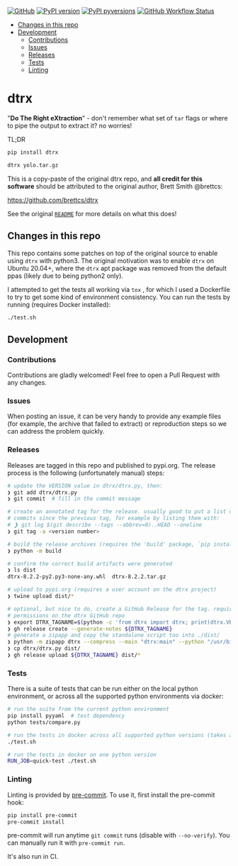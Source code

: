 [![GitHub](https://img.shields.io/badge/GitHub-dtrx--py/dtrx-8da0cb?style=for-the-badge&logo=github)](https://github.com/dtrx-py/dtrx)
[![PyPI
version](https://img.shields.io/pypi/v/dtrx.svg?style=for-the-badge&logo=PyPi&logoColor=white)](https://pypi.org/project/dtrx/)
[![PyPI
pyversions](https://img.shields.io/pypi/pyversions/dtrx.svg?style=for-the-badge&logo=python&logoColor=white&color=ff69b4)](https://pypi.python.org/pypi/dtrx/)
[![GitHub Workflow Status](https://img.shields.io/github/workflow/status/dtrx-py/dtrx/main-ci/master?logo=github-actions&logoColor=white&style=for-the-badge)](https://github.com/dtrx-py/dtrx/actions)

<!-- toc -->

- [Changes in this repo](#changes-in-this-repo)
- [Development](#development)
  - [Contributions](#contributions)
  - [Issues](#issues)
  - [Releases](#releases)
  - [Tests](#tests)
  - [Linting](#linting)

<!-- tocstop -->

# dtrx

"**Do The Right eXtraction**" - don't remember what set of `tar` flags or where
to pipe the output to extract it? no worries!

TL;DR

```bash
pip install dtrx

dtrx yolo.tar.gz
```

This is a copy-paste of the original dtrx repo, and **all credit for this
software** should be attributed to the original author, Brett Smith @brettcs:

https://github.com/brettcs/dtrx

See the original [`README`](README) for more details on what this does!

## Changes in this repo

This repo contains some patches on top of the original source to enable using
`dtrx` with python3. The original motivation was to enable `dtrx` on Ubuntu
20.04+, where the `dtrx` apt package was removed from the default ppas (likely
due to being python2 only).

I attempted to get the tests all working via `tox` , for which I used a
Dockerfile to try to get some kind of environment consistency. You can run the
tests by running (requires Docker installed):

```bash
./test.sh
```

## Development

### Contributions

Contributions are gladly welcomed! Feel free to open a Pull Request with any
changes.

### Issues

When posting an issue, it can be very handy to provide any example files (for
example, the archive that failed to extract) or reproduction steps so we can
address the problem quickly.

### Releases

Releases are tagged in this repo and published to pypi.org. The release process
is the following (unfortunately manual) steps:

```bash
# update the VERSION value in dtrx/dtrx.py, then:
❯ git add dtrx/dtrx.py
❯ git commit  # fill in the commit message

# create an annotated tag for the release. usually good to put a list of new
# commits since the previous tag, for example by listing them with:
# ❯ git log $(git describe --tags --abbrev=0)..HEAD --oneline
❯ git tag -a <version number>

# build the release archives (requires the 'build' package, `pip install build`)
❯ python -m build

# confirm the correct build artifacts were generated
❯ ls dist
dtrx-8.2.2-py2.py3-none-any.whl  dtrx-8.2.2.tar.gz

# upload to pypi.org (requires a user account on the dtrx project)
❯ twine upload dist/*

# optional, but nice to do, create a GitHub Release for the tag. requires
# permissions on the dtrx GitHub repo
❯ export DTRX_TAGNAME=$(python -c 'from dtrx import dtrx; print(dtrx.VERSION)')
❯ gh release create --generate-notes ${DTRX_TAGNAME}
# generate a zipapp and copy the standalone script too into ./dist/
❯ python -m zipapp dtrx --compress --main "dtrx:main" --python "/usr/bin/env python" --output dist/dtrx-${DTRX_TAGNAME}.pyz
❯ cp dtrx/dtrx.py dist/
❯ gh release upload ${DTRX_TAGNAME} dist/*
```

### Tests

There is a suite of tests that can be run either on the local python
environment, or across all the supported python environments via docker:

```bash
# run the suite from the current python environment
pip install pyyaml  # test dependency
python tests/compare.py

# run the tests in docker across all supported python versions (takes a while)
./test.sh

# run the tests in docker on one python version
RUN_JOB=quick-test ./test.sh
```

### Linting

Linting is provided by [pre-commit](pre-commit.com). To use it, first install
the pre-commit hook:

```bash
pip install pre-commit
pre-commit install
```

pre-commit will run anytime `git commit` runs (disable with `--no-verify`). You
can manually run it with `pre-commit run`.

It's also run in CI.

